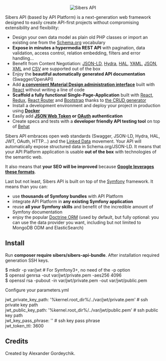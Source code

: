 <p align="center"><img src="https://sibers.com/images/logo.png" alt="Sibers API"></p>

Sibers API (based by API Platform) is a next-generation web framework designed to easily create API-first projects without
compromising extensibility and flexibility:

* Design your own data model as plain old PHP classes or import an existing one from the [Schema.org](https://schema.org/) vocabulary
* **Expose in minutes a hypermedia REST API** with pagination, data validation, access control, relation embedding, filters and error handling...
* Benefit from Content Negotiation: [JSON-LD](http://json-ld.org), [Hydra](http://hydra-cg.com), [HAL](http://stateless.co/hal_specification.html), [YAML](http://yaml.org/), [JSON](http://www.json.org/), [XML](https://www.w3.org/XML/) and [CSV](https://www.ietf.org/rfc/rfc4180.txt) are supported out of the box
* Enjoy the **beautiful automatically generated API documentation** (Swagger/OpenAPI)
* Add [**a convenient Material Design administration interface**](https://github.com/api-platform/admin) built with [React](https://facebook.github.io/react/) without writing a line of code
* **Scaffold a fully functional Single-Page-Application** built with [React](https://facebook.github.io/react/), [Redux](http://redux.js.org/), [React Router](https://reacttraining.com/react-router/) and [Bootstrap](https://getbootstrap.com/) thanks to [the CRUD generator](github.com/api-platform/generate-crud)
* Install a development environment and deploy your project in production using **[Docker](https://docker.com)**
* Easily add **[JSON Web Token](https://jwt.io/) or [OAuth](https://oauth.net/) authentication**
* Create specs and tests with a **developer friendly API testing tool** on top
  of [Behat](http://behat.org/)


Sibers API embraces open web standards (Swagger, JSON-LD, Hydra, HAL, JWT, OAuth,
HTTP...) and the [Linked Data](https://www.w3.org/standards/semanticweb/data) movement. Your API will automatically
expose structured data in Schema.org/JSON-LD. It means that your API Platform application
is usable **out of the box** with technologies of the semantic
web.

It also means that **your SEO will be improved** because **[Google leverages these
formats](https://developers.google.com/structured-data/)**.

Last but not least, Sibers API is built on top of the [Symfony](https://symfony.com) framework.
It means than you can:

* use **thousands of Symfony bundles** with API Platform
* integrate API Platform in **any existing Symfony application**
* reuse **all your Symfony skills** and benefit of the incredible
  amount of Symfony documentation
* enjoy the popular [Doctrine ORM](http://www.doctrine-project.org/projects/orm.html) (used by default, but fully optional: you can
  use the data provider you want, including but not limited to MongoDB ODM and ElasticSearch)

Install
-------

Run **composer require sibers/sibers-api-bundle**. After installation required generation SSH keys.

$ mkdir -p var/jwt # For Symfony3+, no need of the -p option  
$ openssl genrsa -out var/jwt/private.pem -aes256 4096  
$ openssl rsa -pubout -in var/jwt/private.pem -out var/jwt/public.pem  

Configure your parameters.yml

jwt_private_key_path: '%kernel.root_dir%/../var/jwt/private.pem' # ssh private key path  
jwt_public_key_path:  '%kernel.root_dir%/../var/jwt/public.pem'  # ssh public key path  
jwt_key_pass_phrase:  ''                                         # ssh key pass phrase  
jwt_token_ttl:        3600  

Credits
-------

Created by Alexander Gordeychik.